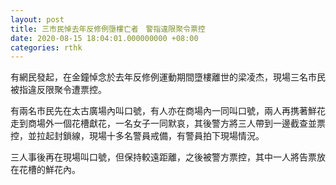 ```yaml
---
layout: post
title: 三市民悼去年反修例墮樓亡者　警指違限聚令票控
date: 2020-08-15 18:04:01.000000000 +08:00
categories: rthk
---
```


有網民發起，在金鐘悼念於去年反修例運動期間墮樓離世的梁凌杰，現場三名巿民被指違反限聚令遭票控。

有兩名巿民先在太古廣場內叫口號，有人亦在商場內一同叫口號，兩人再携著鮮花走到商場外一個花槽獻花，一名女子一同默哀，其後警方將三人帶到一邊截查並票控，並拉起封鎖線，現場十多名警員戒備，有警員拍下現場情況。

三人事後再在現場叫口號，但保持較遠距離，之後被警方票控，其中一人將告票放在花槽的鮮花內。
